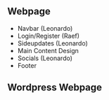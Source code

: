 ## Webpage
 - Navbar (Leonardo)
 - Login/Register (Raef)
 - Sideupdates (Leonardo)
 - Main Content Design
 - Socials (Leonardo)
 - Footer
## Wordpress Webpage
